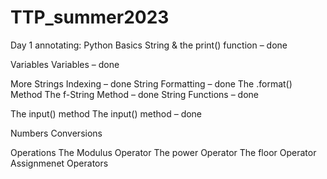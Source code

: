 # TTP_summer2023
Day 1 annotating:
Python Basics
	String & the print() function – done

Variables
	Variables – done

More Strings
	Indexing – done
	String Formatting – done
	The .format() Method
	The f-String Method – done
	String Functions – done

The input() method
	The input() method – done

Numbers
Conversions

Operations
The Modulus Operator
The power Operator
The floor Operator
Assignmenet Operators
